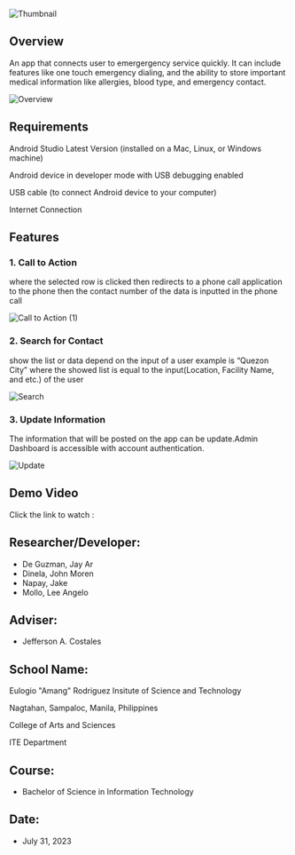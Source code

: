 
![Thumbnail](https://github.com/jakenapay/EARESCUE/assets/64911590/c5a28b35-a25f-4700-9176-b7146acbbae4)

## Overview
 <p>An app that connects user to emergergency service quickly. It can include features like one touch emergency dialing,  and the ability to store important medical information like allergies, blood type, and emergency contact.</p>
 

![Overview](https://github.com/jakenapay/EARESCUE/assets/64911590/54c664bc-d34d-4749-aea4-ce8e2af7008e)

## Requirements
<p>Android Studio Latest Version (installed on a Mac, Linux, or Windows machine)</p>
<p>Android device in developer mode with USB debugging enabled</p>
<p>USB cable (to connect Android device to your computer)</p>
<p>Internet Connection</p>

## Features
### 1. Call to Action 
<p>where the selected row is clicked then redirects to a phone call
application to the phone then the contact number of the data is inputted in the
phone call</p>

![Call to Action (1)](https://github.com/jakenapay/EARESCUE/assets/64911590/51160c6f-acd7-45d9-9cce-3fe8d73fb580)


### 2. Search for Contact 
<p>show the list or data depend on the input of a user
example is “Quezon City” where the showed list is equal to the input(Location,
Facility Name, and etc.) of the user </p>

![Search](https://github.com/jakenapay/EARESCUE/assets/64911590/7ddbc1e5-4ea6-4ff2-b1f1-24b4243021db)


### 3. Update Information 
<p>The information that will be posted on the app can be update.Admin Dashboard is accessible with account authentication. </p>

![Update](https://github.com/jakenapay/EARESCUE/assets/64911590/22465a44-3beb-4f7a-ab5a-d1cd0b36acb4)


## Demo Video
Click the link to watch :

## Researcher/Developer:
* De Guzman, Jay Ar
* Dinela, John Moren
* Napay, Jake
* Mollo, Lee Angelo

## Adviser: 
* Jefferson A. Costales

## School Name:
Eulogio "Amang" Rodriguez Insitute of Science and Technology

Nagtahan, Sampaloc, Manila, Philippines

College of Arts and Sciences

ITE Department

## Course: 
* Bachelor of Science in Information Technology

## Date: 
* July 31, 2023
